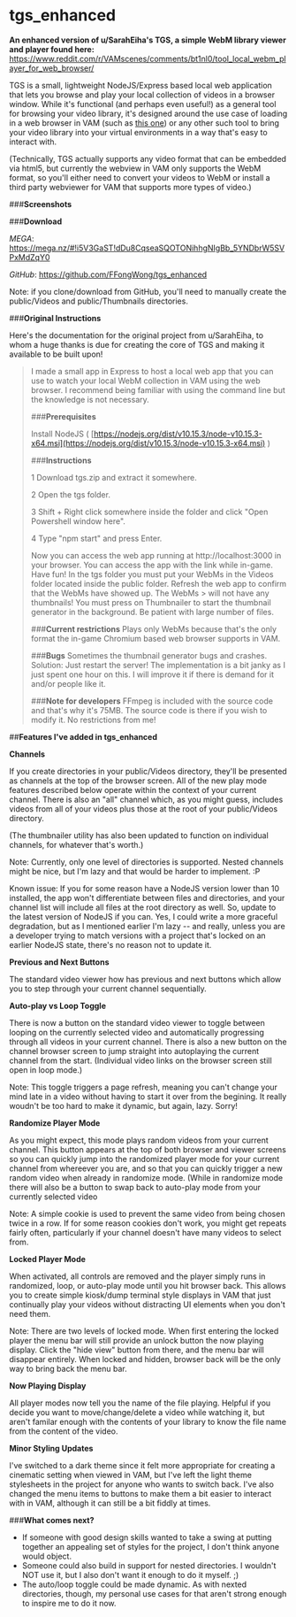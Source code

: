 # tgs_enhanced
**An enhanced version of u/SarahEiha's TGS, a simple WebM library viewer and player found here:**
https://www.reddit.com/r/VAMscenes/comments/bt1nl0/tool_local_webm_player_for_web_browser/

TGS is a small, lightweight NodeJS/Express based local web application that lets you browse and play your local collection of videos in a browser window. While it's functional (and perhaps even useful!) as a general tool for browsing your video library, it's designed around the use case of loading in a web browser in VAM (such as [this one](https://www.reddit.com/r/VAMscenes/comments/c47698/easy_to_use_webplayer_i_wanted_to_share/)) or any other such tool to bring your video library into your virtual environments in a way that's easy to interact with. 

(Technically, TGS actually supports any video format that can be embedded via html5, but currently the webview in VAM only supports the WebM format, so you'll either need to convert your videos to WebM or install a third party webviewer for VAM that supports more types of video.)

###**Screenshots**

###**Download**

*MEGA*: https://mega.nz/#!i5V3GaST!dDu8CqseaSQOTONihhgNIgBb_5YNDbrW5SVPxMdZqY0

*GitHub*: https://github.com/FFongWong/tgs_enhanced

Note: if you clone/download from GitHub, you'll need to manually create the public/Videos and public/Thumbnails directories.


###**Original Instructions**

Here's the documentation for the original project from u/SarahEiha, to whom a huge thanks is due for creating the core of TGS and making it available to be built upon!

>I made a small app in Express to host a local web app that you can use to watch your local WebM collection in VAM using the web browser. I recommend being familiar with using the command line but the knowledge is not necessary.
>
>###**Prerequisites**
>
> Install NodeJS ( [https://nodejs.org/dist/v10.15.3/node-v10.15.3-x64.msi](https://nodejs.org/dist/v10.15.3/node-v10.15.3-x64.msi) )
>
>###**Instructions**
>
>    1   Download tgs.zip and extract it somewhere.
>
>    2   Open the tgs folder.
>
>    3   Shift + Right click somewhere inside the folder and click "Open Powershell window here".
>
>    4   Type "npm start" and press Enter.
>
> Now you can access the web app running at http://localhost:3000 in your browser. You can access the app with the link while in-game. Have fun!
> In the tgs folder you must put your WebMs in the Videos folder located inside the public folder. Refresh the web app to confirm that the WebMs have showed up. The WebMs > will not have any thumbnails! You must press on Thumbnailer to start the thumbnail generator in the background. Be patient with large number of files.
>
>###**Current restrictions**
> Plays only WebMs because that's the only format the in-game Chromium based web browser supports in VAM.
>
>###**Bugs**
> Sometimes the thumbnail generator bugs and crashes. Solution: Just restart the server!
> The implementation is a bit janky as I just spent one hour on this. I will improve it if there is demand for it and/or people like it.
>
>###**Note for developers**
> FFmpeg is included with the source code and that's why it's 75MB. The source code is there if you wish to modify it. No restrictions from me!


##**Features I've added in tgs_enhanced** 

**Channels**

If you create directories in your public/Videos directory, they'll be presented as channels at the top of the browser screen. All of the new play mode features described below operate within the context of your current channel. There is also an "all" channel which, as you might guess, includes videos from all of your videos plus those at the root of your public/Videos directory. 

(The thumbnailer utility has also been updated to function on individual channels, for whatever that's worth.)

Note: Currently, only one level of directories is supported. Nested channels might be nice, but I'm lazy and that would be harder to implement. :P

Known issue: If you for some reason have a NodeJS version lower than 10 installed, the app won't differentiate between files and directories, and your channel list will include all files at the root directory as well. So, update to the latest version of NodeJS if you can. Yes, I could write a more graceful degradation, but as I mentioned earlier I'm lazy -- and really, unless you are a developer trying to match versions with a project that's locked on an earlier NodeJS state, there's no reason not to update it.



**Previous and Next Buttons**

The standard video viewer how has previous and next buttons which allow you to step through your current channel sequentially.



**Auto-play vs Loop Toggle**

There is now a button on the standard video viewer to toggle between looping on the currently selected video and automatically progressing through all videos in your current channel. There is also a new button on the channel browser screen to jump straight into autoplaying the current channel from the start. (Individual video links on the browser screen still open in loop mode.)

Note: This toggle triggers a page refresh, meaning you can't change your mind late in a video without having to start it over from the begining. It really woudn't be too hard to make it dynamic, but again, lazy. Sorry!



**Randomize Player Mode**

As you might expect, this mode plays random videos from your current channel. This button appears at the top of both browser and viewer screens so you can quickly jump into the randomized player mode for your current channel from whereever you are, and so that you can quickly trigger a new random video when already in randomize mode. (While in randomize mode there will also be a button to swap back to auto-play mode from your currently selected video

Note: A simple cookie is used to prevent the same video from being chosen twice in a row. If for some reason cookies don't work, you might get repeats fairly often, particularly if your channel doesn't have many videos to select from. 



**Locked Player Mode**

When activated, all controls are removed and the player simply runs in randomized, loop, or auto-play mode until you hit browser back. This allows you to create simple kiosk/dump terminal style displays in VAM that just continually play your videos without distracting UI elements when you don't need them.

Note: There are two levels of locked mode. When first entering the locked player the menu bar will still provide an unlock button the now playing display. Click the "hide view" button from there, and the menu bar will disappear entirely. When locked and hidden, browser back will be the only way to bring back the menu bar.



**Now Playing Display**

All player modes now tell you the name of the file playing. Helpful if you decide you want to move/change/delete a video while watching it, but aren't familar enough with the contents of your library to know the file name from the content of the video.


**Minor Styling Updates**

I've switched to a dark theme since it felt more appropriate for creating a cinematic setting when viewed in VAM, but I've left the light theme stylesheets in the project for anyone who wants to switch back. I've also changed the menu items to buttons to make them a bit easier to interact with in VAM, although it can still be a bit fiddly at times.


###**What comes next?**

- If someone with good design skills wanted to take a swing at putting together an appealing set of styles for the project, I don't think anyone would object.
- Someone could also build in support for nested directories. I wouldn't NOT use it, but I also don't want it enough to do it myself. ;)
- The auto/loop toggle could be made dynamic. As with nexted directories, though, my personal use cases for that aren't strong enough to inspire me to do it now.
